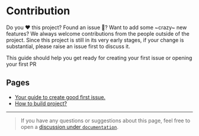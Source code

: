 # Contribution

Do you ❤️ this project? Found an issue 🐞? Want to add some ~crazy~ new features? We always welcome contributions from the people outside of the project. Since this project is still in its very early stages, if your change is substantial, please raise an issue first to discuss it.

This guide should help you get ready for creating your first issue or opening your first PR 

## Pages
- [Your guide to create good first issue.](./issue_guide.md)
- [How to build project?](./project_setup.md)

----
> If you have any questions or suggestions about this page, feel free to open a [discussion under `documentation`](https://github.com/kevalpatel2106/pocket-ci/discussions/new?category=documentation).
